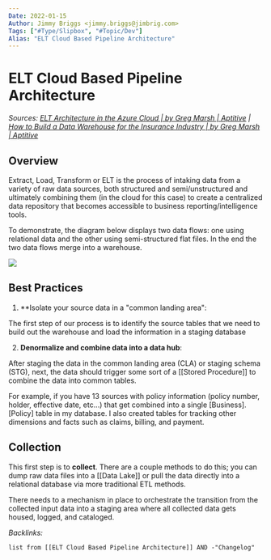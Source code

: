 ```yaml
---
Date: 2022-01-15
Author: Jimmy Briggs <jimmy.briggs@jimbrig.com>
Tags: ["#Type/Slipbox", "#Topic/Dev"]
Alias: "ELT Cloud Based Pipeline Architecture"
---
```


# ELT Cloud Based Pipeline Architecture

*Sources: [ELT Architecture in the Azure Cloud | by Greg Marsh | Aptitive](https://blog.aptitive.com/elt-architecture-in-the-azure-cloud-50a90681036b) | [How to Build a Data Warehouse for the Insurance Industry | by Greg Marsh | Aptitive](https://blog.aptitive.com/how-to-build-a-data-warehouse-for-the-insurance-industry-adb6399ddb89)*

## Overview

Extract, Load, Transform or ELT is the process of intaking data from a variety of raw data sources, both structured and semi/unstructured and ultimately combining them (in the cloud for this case) to create a centralized data repository that becomes accessible to business reporting/intelligence tools.

To demonstrate, the diagram below displays two data flows: one using relational data and the other using semi-structured flat files. In the end the two data flows merge into a warehouse.

![](https://i.imgur.com/3qEtSUn.png)

## Best Practices

1. **Isolate your source data in a "common landing area": 

The first step of our process is to identify the source tables that we need to build out the warehouse and load the information in a staging database

2. **Denormalize and combine data into a data hub**:

After staging the data in the common landing area (CLA) or staging schema (STG), next, the data should trigger some sort of a [[Stored Procedure]] to combine the data into common tables. 

For example, if you have 13 sources with policy information (policy number, holder, effective date, etc…) that get combined into a single [Business].[Policy] table in my database. I also created tables for tracking other dimensions and facts such as claims, billing, and payment.


## Collection

This first step is to **collect**.  There are a couple methods to do this; you can dump raw data files into a [[Data Lake]] or pull the data directly into a relational database via more traditional ETL methods.

There needs to a mechanism in place to orchestrate the transition from the collected input data into a staging area where all collected data gets housed, logged, and cataloged.




*Backlinks:*

```dataview
list from [[ELT Cloud Based Pipeline Architecture]] AND -"Changelog"
```